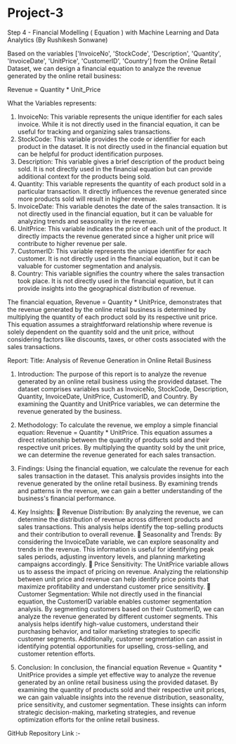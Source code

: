# Project-3
Step 4 - Financial Modelling ( Equation ) with Machine Learning and Data Analytics
(By Rushikesh Sonwane)

Based on the variables ['InvoiceNo', 'StockCode', 'Description', 'Quantity', 'InvoiceDate', 'UnitPrice', 'CustomerID', 'Country'] from the Online Retail Dataset, we can design a financial equation to analyze the revenue generated by the online retail business:

Revenue = Quantity * Unit_Price

What the Variables represents:
  1. InvoiceNo: This variable represents the unique identifier for each sales invoice. While it is not directly used in the financial equation, it can be useful for tracking and organizing sales transactions.
  2. StockCode: This variable provides the code or identifier for each product in the dataset. It is not directly used in the financial equation but can be helpful for product identification purposes.
  3. Description: This variable gives a brief description of the product being sold. It is not directly used in the financial equation but can provide additional context for the products being sold.
  4. Quantity: This variable represents the quantity of each product sold in a particular transaction. It directly influences the revenue generated since more products sold will result in higher revenue.
  5. InvoiceDate: This variable denotes the date of the sales transaction. It is not directly used in the financial equation, but it can be valuable for analyzing trends and seasonality in the revenue.
  6. UnitPrice: This variable indicates the price of each unit of the product. It directly impacts the revenue generated since a higher unit price will contribute to higher revenue per sale.
  7. CustomerID: This variable represents the unique identifier for each customer. It is not directly used in the financial equation, but it can be valuable for customer segmentation and analysis.
  8. Country: This variable signifies the country where the sales transaction took place. It is not directly used in the financial equation, but it can provide insights into the geographical distribution of revenue.

The financial equation, Revenue = Quantity * UnitPrice, demonstrates that the revenue generated by the online retail business is determined by multiplying the quantity of each product sold by its respective unit price. This equation assumes a straightforward relationship where revenue is solely dependent on the quantity sold and the unit price, without considering factors like discounts, taxes, or other costs associated with the sales transactions.

Report:
Title: Analysis of Revenue Generation in Online Retail Business

1. Introduction:
The purpose of this report is to analyze the revenue generated by an online retail business using the provided dataset. The dataset comprises variables such as InvoiceNo, StockCode, Description, Quantity, InvoiceDate, UnitPrice, CustomerID, and Country. By examining the Quantity and UnitPrice variables, we can determine the revenue generated by the business.

2. Methodology:
To calculate the revenue, we employ a simple financial equation: Revenue = Quantity * UnitPrice. This equation assumes a direct relationship between the quantity of products sold and their respective unit prices. By multiplying the quantity sold by the unit price, we can determine the revenue generated for each sales transaction.

3. Findings:
Using the financial equation, we calculate the revenue for each sales transaction in the dataset. This analysis provides insights into the revenue generated by the online retail business. By examining trends and patterns in the revenue, we can gain a better understanding of the business's financial performance.

4. Key Insights:
	Revenue Distribution: By analyzing the revenue, we can determine the distribution of revenue across different products and sales transactions. This analysis helps identify the top-selling products and their contribution to overall revenue.
	Seasonality and Trends: By considering the InvoiceDate variable, we can explore seasonality and trends in the revenue. This information is useful for identifying peak sales periods, adjusting inventory levels, and planning marketing campaigns accordingly.
	Price Sensitivity: The UnitPrice variable allows us to assess the impact of pricing on revenue. Analyzing the relationship between unit price and revenue can help identify price points that maximize profitability and understand customer price sensitivity.
	Customer Segmentation: While not directly used in the financial equation, the CustomerID variable enables customer segmentation analysis. By segmenting customers based on their CustomerID, we can analyze the revenue generated by different customer segments. 
This analysis helps identify high-value customers, understand their purchasing behavior, and tailor marketing strategies to specific customer segments. Additionally, customer segmentation can assist in identifying potential opportunities for upselling, cross-selling, and customer retention efforts.

5. Conclusion:
In conclusion, the financial equation Revenue = Quantity * UnitPrice provides a simple yet effective way to analyze the revenue generated by an online retail business using the provided dataset. By examining the quantity of products sold and their respective unit prices, we can gain valuable insights into the revenue distribution, seasonality, price sensitivity, and customer segmentation. These insights can inform strategic decision-making, marketing strategies, and revenue optimization efforts for the online retail business.


GitHub Repository Link :- 

